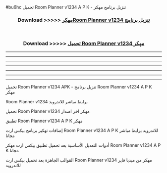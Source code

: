 #bu6hc تحميل Room Planner v1234 A P K - تنزيل برنامج مهكر



<div align="center">
<h3>Download >>>>> <a href="https://runaway1.web.app/?sq=Room Planner v1234">مهكرRoom Planner v1234 تنزيل برنامج</a></h3><br>

<h3>Download >>>>> <a href="https://runaway1.web.app/?sq=Room Planner v1234">تحميل Room Planner v1234 مهكر</a></h3>
</div>


----------------------------------------------------------

----------------------------------------------------------

----------------------------------------------------------

----------------------------------------------------------

----------------------------------------------------------

----------------------------------------------------------

----------------------------------------------------------

تحميل Room Planner v1234 APK - تنزيل برنامج Room Planner v1234 A P K مهكر

Room Planner v1234 برابط مباشر للاندرويد

تحميل Room Planner v1234 مهكر اخر اصدار

تطبيق Room Planner v1234 A P K مهكر

إضافات تهكير برنامج بيكس ارت Room Planner v1234 A P K للاندرويد برابط مباشر مجانا

أدوات التعديل الأساسية بعد تحميل تطبيق بيكس ارت مهكر Room Planner v1234 A P K مجانا

القوالب الجاهزة بعد تحميل بيكس ارت Room Planner v1234 مهكر من ميديا فاير للاندرويد


